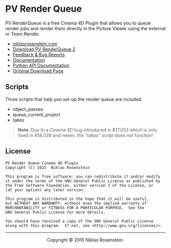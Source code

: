 # PV Render Queue

PV RenderQueue is a free Cinema 4D Plugin that allows you to queue render
jobs and render them directly in the Picture Viewer using the external
or Team Render.

- [niklasrosenstein.com](https://niklasrosenstein.com)
- [Download PV RenderQueue 2](https://github.com/NiklasRosenstein/c4d-pvrenderqueue/releases)
- [Feedback & Bug Reports](https://github.com/NiklasRosenstein/c4d-pvrenderqueue/issues)
- [Documentation](http://niklasrosenstein.github.io/c4d-pvrenderqueue)
- [Python API Documentation](http://niklasrosenstein.github.io/c4d-pvrenderqueue/api.html)
- [Original Download Page](https://www.niklasrosenstein.com/2015/08/pv-render-queue-2)

## Scripts

Three scripts that help you set-up the render queue are included.

- object_passes
- queue_current_project
- takes

> **Note**: Due to a Cinema 4D bug introduced in R17.053 which is only fixed
> in R18.039 and newer, the *"takes"* script does not function!

## License

```
PV Render Queue Cinema 4D Plugin
Copyright (C) 2015  Niklas Rosenstein

This program is free software: you can redistribute it and/or modify
it under the terms of the GNU General Public License as published by
the Free Software Foundation, either version 3 of the License, or
(at your option) any later version.

This program is distributed in the hope that it will be useful,
but WITHOUT ANY WARRANTY; without even the implied warranty of
MERCHANTABILITY or FITNESS FOR A PARTICULAR PURPOSE.  See the
GNU General Public License for more details.

You should have received a copy of the GNU General Public License
along with this program.  If not, see <http://www.gnu.org/licenses/>.
```

----

<p align="center">Copyright &copy; 2015 Niklas Rosenstein.</p>

